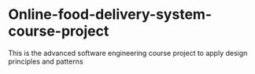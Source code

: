 # Online-food-delivery-system-course-project
This is the advanced software engineering course project to apply design principles and patterns
